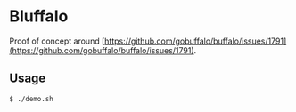# Bluffalo

Proof of concept around [https://github.com/gobuffalo/buffalo/issues/1791](https://github.com/gobuffalo/buffalo/issues/1791).

## Usage

```bash
$ ./demo.sh
```
